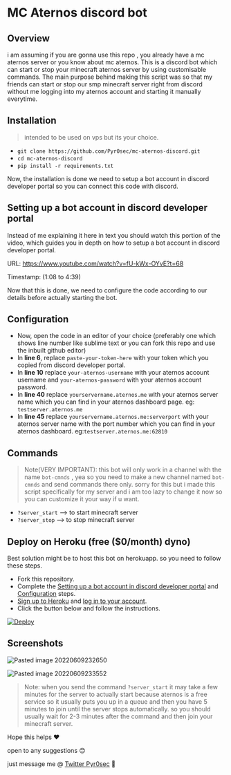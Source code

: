# MC Aternos discord bot
## Overview
i am assuming if you are gonna use this repo , you already have a mc aternos server or you know about mc aternos.
This is a discord bot which can start or stop your minecraft aternos server by using customisable commands.
The main purpose behind making this script was so that my friends can start or stop our smp minecraft server right from discord without me logging into my aternos account and starting it manually everytime.

## Installation

>intended to be used on vps but its your choice. 

- `git clone https://github.com/Pyr0sec/mc-aternos-discord.git`
- `cd mc-aternos-discord`
- `pip install -r requirements.txt`

Now, the installation is done we need to setup a bot account in discord developer portal so you can connect this code with discord.

## Setting up a bot account in discord developer portal
Instead of me explaining it here in text you should watch this portion of the video, which guides you in depth on how to setup a bot account in discord developer portal.

URL: https://www.youtube.com/watch?v=fU-kWx-OYvE?t=68

Timestamp: (1:08 to 4:39)

Now that this is done, we need to configure the code according to our details before actually starting the bot.

## Configuration
- Now, open the code in an editor of your choice (preferably one which shows line number like sublime text or you can fork this repo and use the inbuilt github editor)
- In **line 6**, replace `paste-your-token-here` with your token which you copied from discord developer portal.
- In **line 10** replace `your-aternos-username` with your aternos account username and `your-aternos-password` with your aternos account password.
- In **line 40** replace `yourservername.aternos.me` with your aternos server name which you can find in your aternos dashboard page.
	eg: `testserver.aternos.me`
- In **line 45** replace `yourservername.aternos.me:serverport` with your aternos server name with the port number which you can find in your aternos dashboard.
	eg:`testserver.aternos.me:62810`

## Commands
>Note(VERY IMPORTANT): this bot will only work in a channel with the name `bot-cmnds` , yea so you need to make a new channel named `bot-cmnds` and send commands there only.
>sorry for this but i made this script specifically for my server and i am too lazy to change it now so you can customize it your way if u want.

- `?server_start` --> to start minecraft server 
- `?server_stop` --> to stop minecraft server

## Deploy on Heroku (free ($0/month) dyno)
Best solution might be to host this bot on herokuapp. so you need to follow these steps.
- Fork this repository.
- Complete the [Setting up a bot account in discord developer portal](#setting-up-a-bot-account-in-discord-developer-portal) and [Configuration](#configuration) steps.
- [Sign up to Heroku](https://signup.heroku.com/) and [log in to your account](https://id.heroku.com/login).
- Click the button below and follow the instructions.

[![Deploy](https://www.herokucdn.com/deploy/button.svg)](https://heroku.com/deploy?template=https://github.com/Pyr0sec/mc-aternos-discord)

## Screenshots
![Pasted image 20220609232650](https://user-images.githubusercontent.com/74669749/172929877-c63d9474-d569-4757-b0b3-0f5445a39474.png)

![Pasted image 20220609233552](https://user-images.githubusercontent.com/74669749/172929923-153affbb-5041-45c5-90ce-32e3881aaef9.png)

> Note: when you send the command `?server_start` it may take a few minutes for the server to actually start because aternos is a free service so it usually puts you up in a queue and then you have 5 minutes to join until the server stops automatically.
> so you should usually wait for 2-3 minutes after the command and then join your minecraft server.

Hope this helps ❤

open to any suggestions 😊

just message me @ [Twitter Pyr0sec](https://twitter.com/Pyr0sec) 🐤
